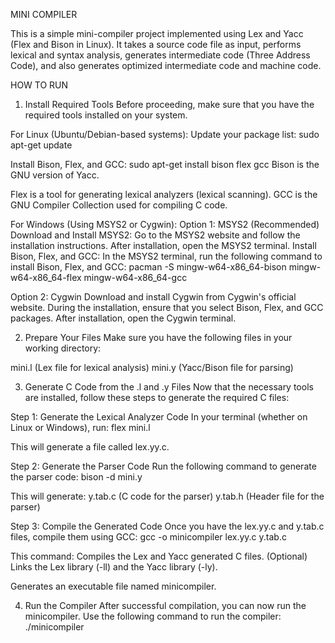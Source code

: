 MINI COMPILER

This is a simple mini-compiler project implemented using Lex and Yacc (Flex and Bison in Linux). 
It takes a source code file as input, performs lexical and syntax analysis, generates intermediate code (Three Address Code), and also generates optimized intermediate code and machine code.

HOW TO RUN

1. Install Required Tools
Before proceeding, make sure that you have the required tools installed on your system.

For Linux (Ubuntu/Debian-based systems):
Update your package list:
sudo apt-get update

Install Bison, Flex, and GCC:
sudo apt-get install bison flex gcc
Bison is the GNU version of Yacc.

Flex is a tool for generating lexical analyzers (lexical scanning).
GCC is the GNU Compiler Collection used for compiling C code.

For Windows (Using MSYS2 or Cygwin):
Option 1: MSYS2 (Recommended)
Download and Install MSYS2:
Go to the MSYS2 website and follow the installation instructions.
After installation, open the MSYS2 terminal.
Install Bison, Flex, and GCC:
In the MSYS2 terminal, run the following command to install Bison, Flex, and GCC:
pacman -S mingw-w64-x86_64-bison mingw-w64-x86_64-flex mingw-w64-x86_64-gcc

Option 2: Cygwin
Download and install Cygwin from Cygwin's official website.
During the installation, ensure that you select Bison, Flex, and GCC packages.
After installation, open the Cygwin terminal.

2. Prepare Your Files
Make sure you have the following files in your working directory:

mini.l (Lex file for lexical analysis)
mini.y (Yacc/Bison file for parsing)

3. Generate C Code from the .l and .y Files
Now that the necessary tools are installed, follow these steps to generate the required C files:

Step 1: Generate the Lexical Analyzer Code
In your terminal (whether on Linux or Windows), run:
flex mini.l

This will generate a file called lex.yy.c.

Step 2: Generate the Parser Code
Run the following command to generate the parser code:
bison -d mini.y

This will generate:
y.tab.c (C code for the parser)
y.tab.h (Header file for the parser)

Step 3: Compile the Generated Code
Once you have the lex.yy.c and y.tab.c files, compile them using GCC:
gcc -o minicompiler lex.yy.c y.tab.c

This command:
Compiles the Lex and Yacc generated C files.
(Optional) Links the Lex library (-ll) and the Yacc library (-ly).

Generates an executable file named minicompiler.

4. Run the Compiler
After successful compilation, you can now run the minicompiler.
Use the following command to run the compiler:
./minicompiler



